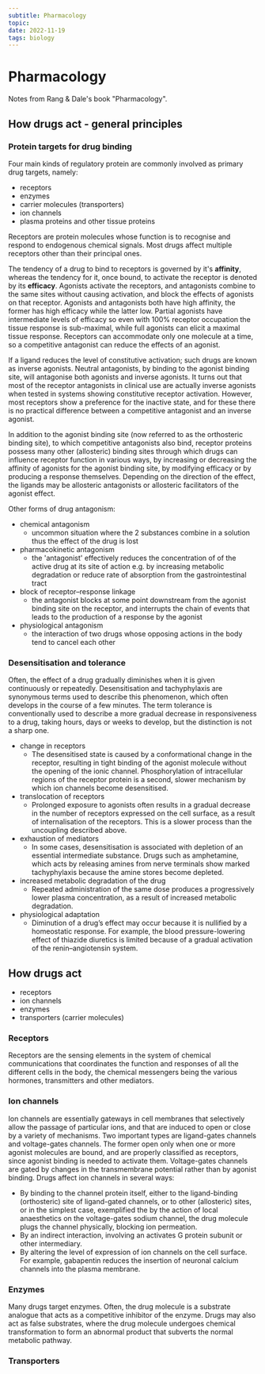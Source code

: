 ```yaml
---
subtitle: Pharmacology
topic:
date: 2022-11-19
tags: biology
---
```

# Pharmacology
Notes from Rang & Dale's book "Pharmacology".

## How drugs act - general principles
### Protein targets for drug binding
Four main kinds of regulatory protein are commonly involved as primary drug targets, namely:
- receptors
- enzymes
- carrier molecules (transporters)
- ion channels
- plasma proteins and other tissue proteins

Receptors are protein molecules whose function is to recognise and respond to endogenous chemical signals. Most drugs affect multiple receptors other than their principal ones.

The tendency of a drug to bind to receptors is governed by it's **affinity**, whereas the tendency for it, once bound, to activate the receptor is denoted by its **efficacy**. Agonists activate the receptors, and antagonists combine to the same sites without causing activation, and block the effects of agonists on that receptor. Agonists and antagonists both have high affinity, the former has high efficacy while the latter low. Partial agonists have intermediate levels of efficacy so even with 100% receptor occupation the tissue response is sub-maximal, while full agonists can elicit a maximal tissue response. Receptors can accommodate only one molecule at a time, so a competitive antagonist can reduce the effects of an agonist.

If a ligand reduces the level of constitutive activation; such drugs are known as inverse agonists. Neutral antagonists, by binding to the agonist binding site, will antagonise both agonists and inverse agonists. It turns out that most of the receptor antagonists in clinical use are actually inverse agonists when tested in systems showing constitutive receptor activation. However, most receptors show a preference for the inactive state, and for these there is no practical difference between a competitive antagonist and an inverse agonist.

In addition to the agonist binding site (now referred to as the orthosteric binding site), to which competitive antagonists also bind, receptor proteins possess many other (allosteric) binding sites through which drugs can influence receptor function in various ways, by increasing or decreasing the affinity of agonists for the agonist binding site, by modifying efficacy or by producing a response themselves. Depending on the direction of the effect, the ligands may be allosteric antagonists or allosteric facilitators of the agonist effect.

Other forms of drug antagonism:
- chemical antagonism
  - uncommon situation where the 2 substances combine in a solution thus the effect of the drug is lost
- pharmacokinetic antagonism
  - the 'antagonist' effectively reduces the concentration of of the active drug at its site of action e.g. by increasing metabolic degradation or reduce rate of absorption from the gastrointestinal tract
- block of receptor–response linkage
  - the antagonist blocks at some point downstream from the agonist binding site on the receptor, and interrupts the chain of events that leads to the production of a response by the agonist
- physiological antagonism
  - the interaction of two drugs whose opposing actions in the body tend to cancel each other

### Desensitisation and tolerance
Often, the effect of a drug gradually diminishes when it is given continuously or repeatedly. Desensitisation and tachyphylaxis are synonymous terms used to describe this phenomenon, which often develops in the course of a few minutes. The term tolerance is conventionally used to describe a more gradual decrease in responsiveness to a drug, taking hours, days or weeks to develop, but the distinction is not a sharp one.

- change in receptors
  - The desensitised state is caused by a conformational change in the receptor, resulting in tight binding of the agonist molecule without the opening of the ionic channel. Phosphorylation of intracellular regions of the receptor protein is a second, slower mechanism by which ion channels become desensitised.
- translocation of receptors
  - Prolonged exposure to agonists often results in a gradual decrease in the number of receptors expressed on the cell surface, as a result of internalisation of the receptors. This is a slower process than the uncoupling described above. 
- exhaustion of mediators
  - In some cases, desensitisation is associated with depletion of an essential intermediate substance. Drugs such as amphetamine, which acts by releasing amines from nerve terminals show marked tachyphylaxis because the amine stores become depleted.
- increased metabolic degradation of the drug
  -  Repeated administration of the same dose produces a progressively lower plasma concentration, as a result of increased metabolic degradation.
- physiological adaptation
  - Diminution of a drug’s effect may occur because it is nullified by a homeostatic response. For example, the blood pressure-lowering effect of thiazide diuretics is limited because of a gradual activation of the renin–angiotensin system.

## How drugs act
- receptors
- ion channels
- enzymes
- transporters (carrier molecules)

### Receptors
Receptors are the sensing elements in the system of chemical communications that coordinates the function and responses of all the different cells in the body, the chemical messengers being the various hormones, transmitters and other mediators.

### Ion channels
Ion channels are essentially gateways in cell membranes that selectively allow the passage  of particular ions, and that are induced to open or close by a variety of mechanisms. Two important types are ligand-gates channels and voltage-gates channels. The former open only when one or more agonist molecules are bound, and are properly classified as receptors, since agonist binding is needed to activate them. Voltage-gates channels are gated by changes in the transmembrane potential rather than by agonist binding.
Drugs affect ion channels in several ways:
- By binding to the channel protein itself, either to the ligand-binding (orthosteric) site of ligand-gated channels, or to other (allosteric) sites, or in the simplest case, exemplified the by the action of local anaesthetics on the voltage-gates sodium channel, the drug molecule plugs the channel physically, blocking ion permeation.
- By an indirect interaction, involving an activates G protein subunit or other intermediary.
- By altering the level of expression of ion channels on the cell surface. For example, gabapentin reduces the insertion of neuronal calcium channels into the plasma membrane.

### Enzymes
Many drugs target enzymes. Often, the drug molecule is a substrate analogue that acts as a competitive inhibitor of the enzyme. Drugs may also act as false substrates, where the drug molecule undergoes chemical transformation to form an abnormal product that subverts the normal metabolic pathway.

### Transporters